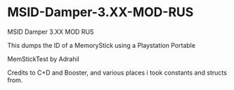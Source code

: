 # MSID-Damper-3.XX-MOD-RUS
MSID Damper 3.XX MOD RUS

This dumps the ID of a MemoryStick using a Playstation Portable

MemStickTest by Adrahil

Credits to C+D and Booster, and various places i took constants and structs from.
